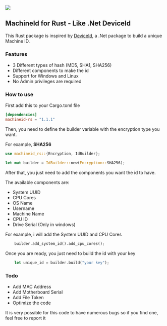 <a href="https://crates.io/crates/machineid-rs"><img src="https://img.shields.io/crates/v/machineid-rs?style=for-the-badge&logo=rust&color=orange" /></a>

## MachineId for Rust - Like .Net DeviceId

This Rust package is inspired by [DeviceId](https://github.com/MatthewKing/DeviceId), a .Net package to build a unique Machine ID.

### Features

- 3 Different types of hash (MD5, SHA1, SHA256)
- Different components to make the id
- Support for Windows and Linux
- No Admin privileges are required

### How to use

First add this to your Cargo.toml file

```toml
[dependencies]
machineid-rs = "1.1.1"
```

Then, you need to define the builder variable with the encryption type you want.

For example, **SHA256**
```rust
use machineid_rs::{Encryption, IdBuilder};

let mut builder = IdBuilder::new(Encryption::SHA256);
```

After that, you just need to add the components you want the id to have.

The available components are:

- System UUID
- CPU Cores
- OS Name
- Username
- Machine Name
- CPU ID
- Drive Serial (Only in windows)
  
For example, i will add the System UUID and CPU Cores
```rust
    builder.add_system_id().add_cpu_cores();
```

Once you are ready, you just need to build the id with your key

```rust
    let unique_id = builder.build("your key");
```

### Todo

- Add MAC Address
- Add Motherboard Serial
- Add File Token
- Optimize the code
  
It is very possible for this code to have numerous bugs so if you find one, feel free to report it
